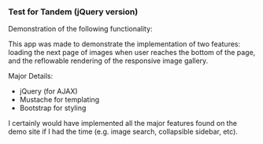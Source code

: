 ### Test for Tandem (jQuery version)

Demonstration of the following functionality:

This app was made to demonstrate the implementation of two features: loading the next page of images when user reaches the bottom of the page, and the reflowable rendering of the responsive image gallery.

Major Details:

- jQuery (for AJAX)
- Mustache for templating
- Bootstrap for styling

I certainly would have implemented all the major features found on the demo site if I had the time (e.g. image search, collapsible sidebar, etc).
